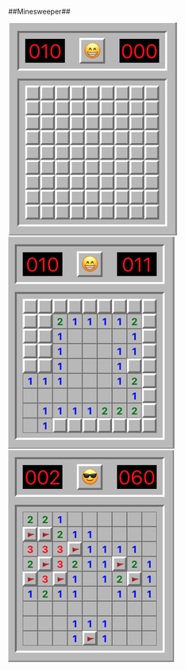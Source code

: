 ##Minesweeper##

![start state](minesweeper1.png)
![game state](minesweeper2.png)
![has won](minesweeper3.png)
